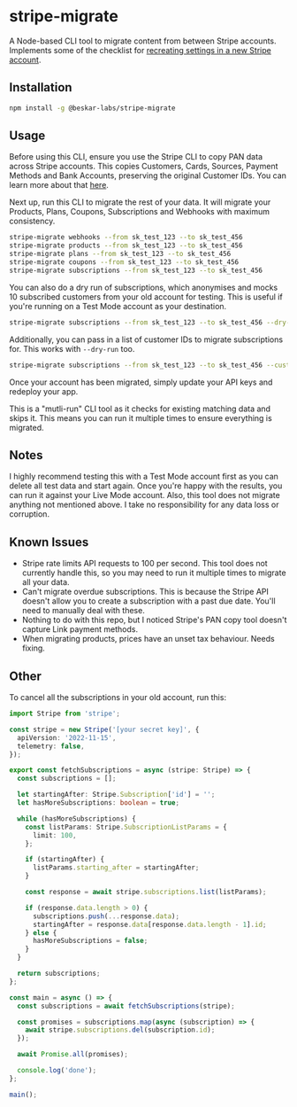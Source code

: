 # stripe-migrate

A Node-based CLI tool to migrate content from between Stripe accounts. Implements some of the checklist for [recreating settings in a new Stripe account](https://support.stripe.com/questions/checklist-for-recreating-settings-in-a-new-stripe-account).

## Installation

```bash
npm install -g @beskar-labs/stripe-migrate
```

## Usage

Before using this CLI, ensure you use the Stripe CLI to copy PAN data across Stripe accounts. This copies Customers, Cards, Sources, Payment Methods and Bank Accounts, preserving the original Customer IDs. You can learn more about that [here](https://support.stripe.com/questions/copy-existing-account-data-to-a-new-stripe-account).

Next up, run this CLI to migrate the rest of your data. It will migrate your Products, Plans, Coupons, Subscriptions and Webhooks with maximum consistency.

```bash
stripe-migrate webhooks --from sk_test_123 --to sk_test_456
stripe-migrate products --from sk_test_123 --to sk_test_456
stripe-migrate plans --from sk_test_123 --to sk_test_456
stripe-migrate coupons --from sk_test_123 --to sk_test_456
stripe-migrate subscriptions --from sk_test_123 --to sk_test_456
```

You can also do a dry run of subscriptions, which anonymises and mocks 10 subscribed customers from your old account for testing. This is useful if you're running on a Test Mode account as your destination.

```bash
stripe-migrate subscriptions --from sk_test_123 --to sk_test_456 --dry-run
```

Additionally, you can pass in a list of customer IDs to migrate subscriptions for. This works with `--dry-run` too.

```bash
stripe-migrate subscriptions --from sk_test_123 --to sk_test_456 --customers cus_123,cus_456
```

Once your account has been migrated, simply update your API keys and redeploy your app.

This is a "mutli-run" CLI tool as it checks for existing matching data and skips it. This means you can run it multiple times to ensure everything is migrated.

## Notes

I highly recommend testing this with a Test Mode account first as you can delete all test data and start again. Once you're happy with the results, you can run it against your Live Mode account. Also, this tool does not migrate anything not mentioned above. I take no responsibility for any data loss or corruption.

## Known Issues

- Stripe rate limits API requests to 100 per second. This tool does not currently handle this, so you may need to run it multiple times to migrate all your data.
- Can't migrate overdue subscriptions. This is because the Stripe API doesn't allow you to create a subscription with a past due date. You'll need to manually deal with these.
- Nothing to do with this repo, but I noticed Stripe's PAN copy tool doesn't capture Link payment methods.
- When migrating products, prices have an unset tax behaviour. Needs fixing.

## Other

To cancel all the subscriptions in your old account, run this:

```ts
import Stripe from 'stripe';

const stripe = new Stripe('[your secret key]', {
  apiVersion: '2022-11-15',
  telemetry: false,
});

export const fetchSubscriptions = async (stripe: Stripe) => {
  const subscriptions = [];

  let startingAfter: Stripe.Subscription['id'] = '';
  let hasMoreSubscriptions: boolean = true;

  while (hasMoreSubscriptions) {
    const listParams: Stripe.SubscriptionListParams = {
      limit: 100,
    };

    if (startingAfter) {
      listParams.starting_after = startingAfter;
    }

    const response = await stripe.subscriptions.list(listParams);

    if (response.data.length > 0) {
      subscriptions.push(...response.data);
      startingAfter = response.data[response.data.length - 1].id;
    } else {
      hasMoreSubscriptions = false;
    }
  }

  return subscriptions;
};

const main = async () => {
  const subscriptions = await fetchSubscriptions(stripe);

  const promises = subscriptions.map(async (subscription) => {
    await stripe.subscriptions.del(subscription.id);
  });

  await Promise.all(promises);

  console.log('done');
};

main();
```
